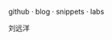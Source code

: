 <style>
    .sidebar,
    .sidebar-toggle {
        display: none;
    }

    .content {
        left: 0;
        font-size: 20px;
        text-align: center;
    }

    a {
        text-decoration: none;
    }
</style>

[github](https://github.com/hoperyy)  · [blog](docs/blog/) · [snippets](docs/snippets/) · [labs](docs/前端实验室/) 

刘远洋

